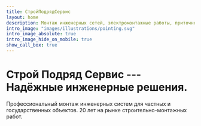 ```yaml
---
title: СтройПодрядСервис
layout: home
description: Монтаж инженерных сетей, электромонтажные работы, приточно-вытяжные системы в Кирове. Госконтракты с Минздравом, УФСИН. 20 лет опыта, качество и надежность.
intro_image: "images/illustrations/pointing.svg"
intro_image_absolute: true
intro_image_hide_on_mobile: true
show_call_box: true
---
```


# Строй Подряд Сервис --- Надёжные инженерные решения.

Профессиональный монтаж инженерных систем для частных и государственных объектов. 20 лет на рынке строительно-монтажных работ.